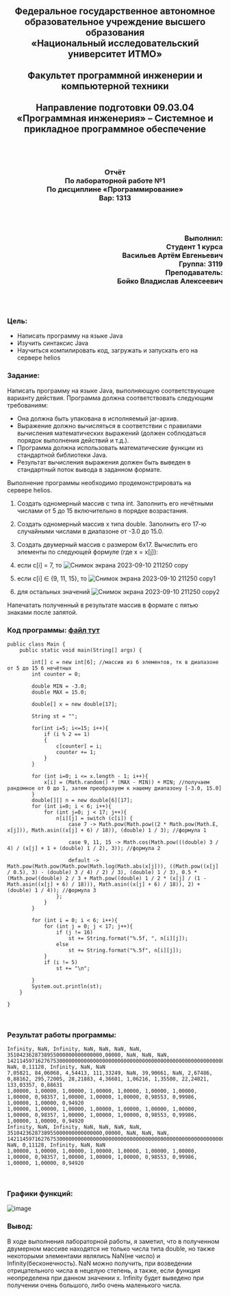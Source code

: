 ## <p align="center">Федеральное государственное автономное образовательное учреждение высшего образования<br />«Национальный исследовательский университет ИТМО»<br /><br />Факультет программной инженерии и компьютерной техники<br /><br />Направление подготовки 09.03.04 «Программная инженерия» – Системное и прикладное программное обеспечение</p>
<br />
<br />

### <p align="center">Отчёт<br />По лабораторной работе №1<br />По дисциплине «Программирование»<br />Вар: 1313</p>
<br />
<br />

### <p align="right">Выполнил:<br />Студент 1 курса<br />Васильев Артём Евгеньевич<br />Группа: 3119<br />Преподаватель:<br />Бойко Владислав Алексеевич<br /></p>
<br />
<br />

### Цель: <br />
- Написать программу на языке Java<br />
- Изучить синтаксис Java<br />
- Научиться компилировать код, загружать и запускать его на сервере helios

### Задание:<br />
Написать программу на языке Java, выполняющую соответствующие варианту действия. Программа должна соответствовать следующим требованиям:<br />
- Она должна быть упакована в исполняемый jar-архив.<br />
- Выражение должно вычисляться в соответствии с правилами вычисления математических выражений (должен соблюдаться порядок выполнения действий и т.д.).<br />
- Программа должна использовать математические функции из стандартной библиотеки Java.<br />
- Результат вычисления выражения должен быть выведен в стандартный поток вывода в заданном формате.<br />

Выполнение программы необходимо продемонстрировать на сервере helios.<br />
1. Создать одномерный массив c типа int. Заполнить его нечётными числами от 5 до 15 включительно в порядке возрастания.<br />
1. Создать одномерный массив x типа double. Заполнить его 17-ю случайными числами в диапазоне от -3.0 до 15.0.<br />
1. Создать двумерный массив c размером 6x17. Вычислить его элементы по следующей формуле (где x = x[j]):<br />
1. если c[i] = 7, то ![Снимок экрана 2023-09-10 211250 copy](https://github.com/frizyyu/lab1_prog/assets/84192047/5a4bc657-b02f-4741-bd45-79e5b8a2e8f8)<br />

1. если c[i] ∈ {9, 11, 15}, то ![Снимок экрана 2023-09-10 211250 copy1](https://github.com/frizyyu/lab1_prog/assets/84192047/3f1722ef-5871-4e1c-b5a5-3b4d7cf63165)<br />

1. для остальных значений ![Снимок экрана 2023-09-10 211250 copy2](https://github.com/frizyyu/lab1_prog/assets/84192047/41bee4bf-eff8-4ad5-918c-c64472e67db8)<br />

Напечатать полученный в результате массив в формате с пятью знаками после запятой.<br />

### Код программы: [файл тут](https://github.com/frizyyu/lab1_prog/blob/main/Main.java)<br />
```
public class Main {
    public static void main(String[] args) {

        int[] c = new int[6]; //массив из 6 элементов, тк в диапазоне от 5 до 15 6 нечётных
        int counter = 0;

        double MIN = -3.0;
        double MAX = 15.0;

        double[] x = new double[17];

        String st = "";

        for(int i=5; i<=15; i++){
            if (i % 2 == 1)
            {
                c[counter] = i;
                counter += 1;
            }
        }

        for (int i=0; i <= x.length - 1; i++){
            x[i] = (Math.random() * (MAX - MIN)) + MIN; //получаем рандомное от 0 до 1, затем преобразуем к нашему диапазону [-3.0, 15.0]
        }
        double[][] n = new double[6][17];
        for (int i=0; i < 6; i++){
            for (int j=0; j < 17; j++){
                n[i][j] = switch (c[i]) {
                    case 7 -> Math.pow(Math.pow((2 * Math.pow(Math.E, x[j])), Math.asin((x[j] + 6) / 18)), (double) 1 / 3); //формула 1

                    case 9, 11, 15 -> Math.cos(Math.pow(((double) 3 / 4) / (x[j] + 1 + (double) 1 / 2), 3)); //формула 2

                    default -> Math.pow(Math.pow(Math.pow(Math.log(Math.abs(x[j])), ((Math.pow((x[j] / 0.5), 3) - (double) 3 / 4) / 2) / 3), (double) 1 / 3), 0.5 * (Math.pow((double) 2 / 3 + Math.pow((double) 1 / 2 * (x[j] / (1 - Math.asin((x[j] + 6) / 18))), Math.asin((x[j] + 6) / 18)), 2) + (double) 1 / 4)); //формула 3
                };
            }
        }

        for (int i = 0; i < 6; i++){
            for (int j = 0; j < 17; j++){
                if (j != 16)
                    st += String.format("%.5f, ", n[i][j]);
                else
                    st += String.format("%.5f", n[i][j]);
            }
            if (i != 5)
                st += "\n";

        }
        System.out.println(st);
    }

}
```
<br />

### Результат работы программы:<br />

```
Infinity, NaN, Infinity, NaN, NaN, NaN, NaN, 3510423628738955000000000000000,00000, NaN, NaN, NaN, 142114597162767530000000000000000000000000000000000000000000000000000000000000000000000000000000000000000000000000000000000000000000000000000000000000000000000000000000000000000000000000000000000000000000000000000000000000000000000000000000000000000000000000000000000000000000000000,00000, NaN, 0,11128, Infinity, NaN, NaN
7,05821, 84,06068, 4,54413, 111,33249, NaN, 39,90661, NaN, 2,67486, 0,88162, 295,72005, 28,21883, 4,36601, 1,06216, 1,35500, 22,24021, 133,03357, 0,88631
1,00000, 1,00000, 1,00000, 1,00000, 1,00000, 1,00000, 1,00000, 1,00000, 0,98357, 1,00000, 1,00000, 1,00000, 0,98553, 0,99986, 1,00000, 1,00000, 0,94920
1,00000, 1,00000, 1,00000, 1,00000, 1,00000, 1,00000, 1,00000, 1,00000, 0,98357, 1,00000, 1,00000, 1,00000, 0,98553, 0,99986, 1,00000, 1,00000, 0,94920
Infinity, NaN, Infinity, NaN, NaN, NaN, NaN, 3510423628738955000000000000000,00000, NaN, NaN, NaN, 142114597162767530000000000000000000000000000000000000000000000000000000000000000000000000000000000000000000000000000000000000000000000000000000000000000000000000000000000000000000000000000000000000000000000000000000000000000000000000000000000000000000000000000000000000000000000000,00000, NaN, 0,11128, Infinity, NaN, NaN
1,00000, 1,00000, 1,00000, 1,00000, 1,00000, 1,00000, 1,00000, 1,00000, 0,98357, 1,00000, 1,00000, 1,00000, 0,98553, 0,99986, 1,00000, 1,00000, 0,94920
```
<br />

### Графики функций:
![image](https://github.com/frizyyu/lab1_prog/assets/84192047/3082d30a-16c4-40ab-a118-aa17f812ed7b)
<br />

### Вывод:<br />
В ходе выполнения лабораторной работы, я заметил, что в полученном двумерном массиве находятся не только числа типа double, но также некоторыми элементами являлись NaN(не число) и Infinity(бесконечность). NaN можно получить, при возведении отрицательного числа в нецелую степень, а также, если функция неопределена при данном значении x. Infinity будет выведено при получении очень большого, либо очень маленького числа. 
